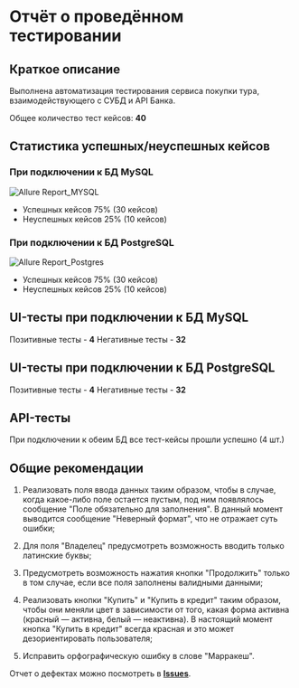 # Отчёт о проведённом тестировании

## Краткое описание

Выполнена автоматизация тестирования сервиса покупки тура, взаимодействующего с СУБД и API Банка.

Общее количество тест кейсов: **40**

## Статистика успешных/неуспешных кейсов
### При подключении к БД MySQL
![Allure Report_MYSQL ](https://github.com/SweetLana1979/qa-diploma/assets/133034455/038f131b-2185-4067-aa28-b9a6b0d68660)



- Успешных кейсов 75% (30 кейсов)
- Неуспешных кейсов 25% (10 кейсов)

### При подключении к БД PostgreSQL
![Allure Report_Postgres](https://github.com/SweetLana1979/qa-diploma/assets/133034455/92f9476c-ddbe-4bec-a950-14d82cd4d90d)


- Успешных кейсов 75% (30 кейсов)
- Неуспешных кейсов 25% (10 кейсов)

## UI-тесты при подключении к БД MySQL
Позитивные тесты - **4**
Негативные тесты - **32**

## UI-тесты при подключении к БД PostgreSQL
Позитивные тесты - **4**
Негативные тесты - **32**

## API-тесты
При подключении к обеим БД все тест-кейсы прошли успешно (4 шт.)

## Общие рекомендации

1.	Реализовать поля ввода данных таким образом, чтобы в случае, когда какое-либо поле остается пустым, под ним появлялось сообщение "Поле обязательно для заполнения". В данный момент выводится  сообщение "Неверный формат", что не отражает суть ошибки;

2.	Для поля "Владелец" предусмотреть возможность вводить только латинские буквы;

3.	Предусмотреть возможность нажатия кнопки "Продолжить" только в том случае, если все поля заполнены валидными данными;

4.	Реализовать кнопки "Купить" и "Купить в кредит" таким образом, чтобы они меняли цвет в зависимости от того, какая форма активна (красный — активна, белый — неактивна). В настоящий момент кнопка "Купить в кредит" всегда красная и это может дезориентировать пользователя; 

5.	Исправить орфографическую ошибку в слове "Марракеш".

Отчет о дефектах можно посмотреть в [**Issues**](https://github.com/SweetLana1979/qa-diploma/issues).
